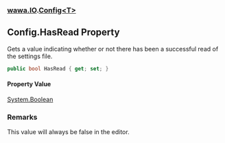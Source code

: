 ### [wawa.IO](wawa.IO.md 'wawa.IO').[Config&lt;T&gt;](Config{T}.md 'wawa.IO.Config<T>')

## Config<T>.HasRead Property

Gets a value indicating whether or not there has been a successful read of the settings file.

```csharp
public bool HasRead { get; set; }
```

#### Property Value
[System.Boolean](https://docs.microsoft.com/en-us/dotnet/api/System.Boolean 'System.Boolean')

### Remarks
  
This value will always be false in the editor.